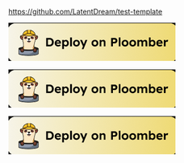 https://github.com/LatentDream/test-template

[![Deploy](./assets/test.png)](https://platform.ploomber.io/register/?onboarding=streamlit&example=https://github.com/LatentDream/test-template)

[![Deploy](./assets/test.png)](https://platform-dev.ploomber.io/register/?onboarding=streamlit&example=https://github.com/LatentDream/test-template)

[![Deploy](./assets/test.png)](http://localhost:3000/register/?onboarding=streamlit&example=https://github.com/LatentDream/test-template)

